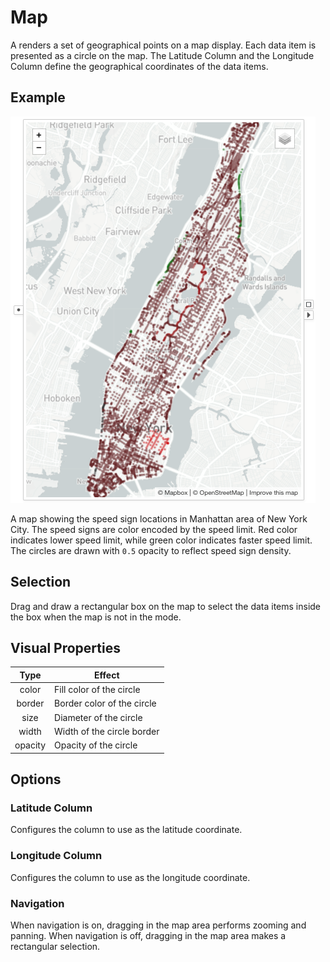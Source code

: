 # Map

A <node-type type="map"/> renders a set of geographical points on a map display.
Each data item is presented as a circle on the map.
The <ui-prop prop="latitude-column">Latitude Column</ui-prop> and the <ui-prop prop="longitude-column">Longitude Column</ui-prop> define the geographical coordinates of the data items.

## Example
![map](./map.png)

A map showing the speed sign locations in Manhattan area of New York City.
The speed signs are color encoded by the speed limit.
Red color indicates lower speed limit, while green color indicates faster speed limit.
The circles are drawn with `0.5` opacity to reflect speed sign density.

## Selection
Drag and draw a rectangular box on the map to select the data items inside the box when the map is not in the <ui-prop prop="navigation"/> mode.


## Visual Properties
| Type | Effect |
|:----:| ------ |
| color | Fill color of the circle |
| border | Border color of the circle |
| size | Diameter of the circle |
| width | Width of the circle border |
| opacity | Opacity of the circle |

## Options
### Latitude Column
Configures the column to use as the latitude coordinate.

### Longitude Column
Configures the column to use as the longitude coordinate.

### Navigation
When navigation is on, dragging in the map area performs zooming and panning.
When navigation is off, dragging in the map area makes a rectangular selection.
